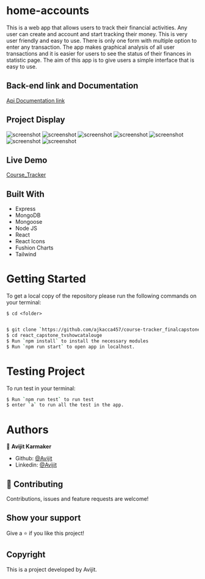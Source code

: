 # home-accounts
This is a web app that allows users to track their financial activities. Any user can create and account and start tracking their money. This is very user friendly and easy to use. There is only one form with multiple option to enter any transaction. The app makes graphical analysis of all user transactions and it is easier for users to see the status of their finances in statistic page. The aim of this app is to give users a simple interface that is easy to use.   

## Back-end link and Documentation
[Api Documentation link](https://documenter.getpostman.com/view/14864737/2s93XyTi3i)

## Project Display
![screenshot](./images/image1.PNG)
![screenshot](./images/image2.PNG)
![screenshot](./images/image3.PNG)
![screenshot](./images/image4.PNG)
![screenshot](./images/image5.PNG)
![screenshot](./images/image6.PNG)
![screenshot](./images/image7.PNG)

## Live Demo

[Course_Tracker](https://course-tracker-front.netlify.app/login)

## Built With

- Express
- MongoDB
- Mongoose
- Node JS 
- React
- React Icons
- Fushion Charts
- Tailwind 

# Getting Started

To get a local copy of the repository please run the following commands on your terminal:

```
$ cd <folder>
```

```bash

$ git clone `https://github.com/ajkacca457/course-tracker_finalcapstone.git`
$ cd react_capstone_tvshowcatalouge
$ Run `npm install` to install the necessary modules
$ Run `npm run start` to open app in localhost.

```

# Testing Project

To run test in your terminal:

```bash
$ Run `npm run test` to run test
$ enter `a` to run all the test in the app.

```
# Authors

👤 **Avijit Karmaker**

- Github: [@Avijit](https://github.com/ajkacca457)
- Linkedin: [@Avijit](https://www.linkedin.com/in/avijit-karmaker-8738a54)

## 🤝 Contributing

Contributions, issues and feature requests are welcome!

## Show your support

Give a ⭐️ if you like this project!

## Copyright
This is a project developed by Avijit.
